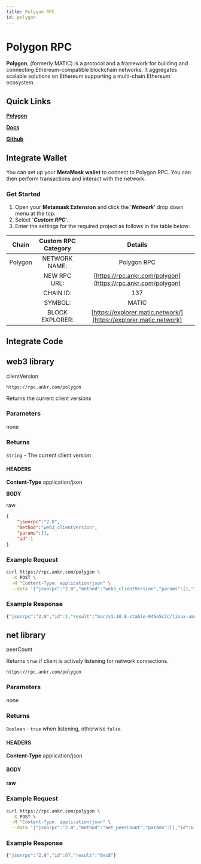 ```yaml
---
title: Polygon RPC
id: polygon
---
```



# Polygon RPC

**Polygon**, (formerly MATIC) is a protocol and a framework for building and connecting Ethereum-compatible blockchain networks. It aggregates scalable solutions on Ethereum supporting a multi-chain Ethereum ecosystem.

## **Quick Links**

[**Polygon**](https://polygon.technology)

[**Docs**](https://docs.matic.network/docs/develop/getting-started/)

[**Github**](https://github.com/maticnetwork/)

## Integrate Wallet

You can set up your **MetaMask wallet** to connect to Polygon RPC. You can then perform transactions and interact with the network.

### Get Started

1. Open your **Metamask Extension** and click the '_**Network**_' drop down menu at the top.&#x20;
2. Select '_**Custom RPC**_'.&#x20;
3. Enter the settings for the required project as follows in the table below:

|  Chain  | Custom RPC Category |                              Details                              |
| :-----: | :-----------------: | :---------------------------------------------------------------: |
| Polygon |    NETWORK NAME:    |                            Polygon RPC                            |
|         |     NEW RPC URL:    |    [https://rpc.ankr.com/polygon](https://rpc.ankr.com/polygon)   |
|         |      CHAIN ID:      |                                137                                |
|         |       SYMBOL:       |                               MATIC                               |
|         |   BLOCK EXPLORER:   | [https://explorer.matic.network/](https://explorer.matic.network) |


## Integrate Code

## web3 library

 clientVersion

```
https://rpc.ankr.com/polygon
```

Returns the current client versions

### Parameters

none

### Returns

`String` - The current client version

#### HEADERS

**Content-Type** application/json

**BODY**

raw

```json
{
	"jsonrpc":"2.0",
	"method":"web3_clientVersion",
	"params":[],
	"id":1
} 
```

### Example Request

```bash
curl https://rpc.ankr.com/polygon \
  -X POST \
  -H "Content-Type: application/json" \
  --data '{"jsonrpc":"2.0","method":"web3_clientVersion","params":[],"id":1}'
```

### Example Response

```javascript
{"jsonrpc":"2.0","id":1,"result":"bor/v1.10.8-stable-045e5c2c/linux-amd64/go1.16.3"}
```

## net library

peerCount

Returns `true` if client is actively listening for network connections.

```
https://rpc.ankr.com/polygon
```

### Parameters

none

### Returns

`Boolean` - `true` when listening, otherwise `false`.

#### HEADERS

**Content-Type** application/json

#### BODY

#### raw

### **Example Request**

```bash
curl https://rpc.ankr.com/polygon \
  -X POST \
  -H "Content-Type: application/json" \
  --data '{"jsonrpc":"2.0","method":"net_peerCount","params":[],"id":67}'
```

### Example Response

```javascript
{"jsonrpc":"2.0","id":67,"result":"0xc8"}
```
